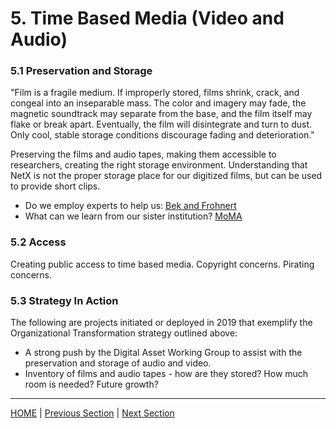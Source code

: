 # 5. Time Based Media (Video and Audio)

### 5.1 Preservation and Storage

"Film is a fragile medium. If improperly stored, films shrink, crack, and congeal into an inseparable mass. The color and imagery may fade, the magnetic soundtrack may separate from the base, and the film itself may flake or break apart. Eventually, the film will disintegrate and turn to dust. Only cool, stable storage conditions discourage fading and deterioration."

Preserving the films and audio tapes, making them accessible to researchers, creating the right storage environment. Understanding that NetX is not the proper storage place for our digitized films, but can be used to provide short clips.

* Do we employ experts to help us: [Bek and Frohnert](https://bekandfrohnert.com/?page_id=72)
* What can we learn from our sister institution? [MoMA](https://www.moma.org/research-and-learning/film-preservation/)

### 5.2 Access

Creating public access to time based media. Copyright concerns. Pirating concerns.

### 5.3 Strategy In Action

The following are projects initiated or deployed in 2019 that exemplify the Organizational Transformation strategy outlined above:

* A strong push by the Digital Asset Working Group to assist with the preservation and storage of audio and video.
* Inventory of films and audio tapes - how are they stored? How much room is needed? Future growth?

-----

[HOME](index.md) | [Previous Section](04_Organizational_Adaptation.md) | [Next Section](06_Digital_Asset_Management.md)
